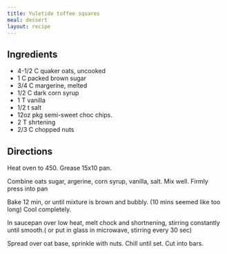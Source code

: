 ```yaml
---
title: Yuletide toffee squares
meal: dessert
layout: recipe
---
```


## Ingredients
* 4-1/2 C quaker oats, uncooked
* 1 C packed brown sugar
* 3/4 C margerine, melted
* 1/2 C dark corn syrup
* 1 T vanilla
* 1/2 t salt
* 12oz pkg semi-sweet choc chips.
* 2 T shrtening
* 2/3 C chopped nuts

## Directions
Heat oven to 450. Grease 15x10 pan.

Combine oats sugar, argerine, corn syrup, vanilla, salt. Mix well. Firmly press into pan

Bake 12 min, or until mixture is brown and bubbly. (10 mins seemed like too long)
Cool completely.

In saucepan over low  heat, melt chock and shortnening, stirring constantly until smooth.( or put in glass in microwave, stirring every 30 sec)

Spread over oat base, sprinkle with nuts. Chill until set. Cut into bars.
